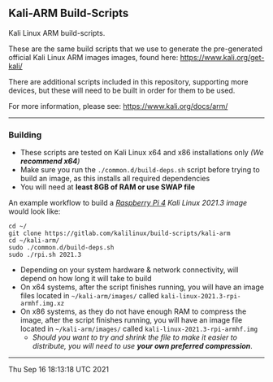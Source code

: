 ## Kali-ARM Build-Scripts

Kali Linux ARM build-scripts.

These are the same build scripts that we use to generate the pre-generated official Kali Linux ARM images images, found here: https://www.kali.org/get-kali/

There are additional scripts included in this repository, supporting more devices, but these will need to be built in order for them to be used.

For more information, please see: https://www.kali.org/docs/arm/

- - -

### Building

- These scripts are tested on Kali Linux x64 and x86 installations only _(We **recommend x64**)_
- Make sure you run the `./common.d/build-deps.sh` script before trying to build an image, as this installs all required dependencies
- You will need at **least 8GB of RAM or use SWAP file**

An example workflow to build a _[Raspberry Pi 4](https://www.kali.org/docs/arm/raspberry-pi-4/) Kali Linux 2021.3 image_ would look like:

```
cd ~/
git clone https://gitlab.com/kalilinux/build-scripts/kali-arm
cd ~/kali-arm/
sudo ./common.d/build-deps.sh
sudo ./rpi.sh 2021.3
```

- Depending on your system hardware & network connectivity, will depend on how long it will take to build
- On x64 systems, after the script finishes running, you will have an image files located in `~/kali-arm/images/` called `kali-linux-2021.3-rpi-armhf.img.xz`
- On x86 systems, as they do not have enough RAM to compress the image, after the script finishes running, you will have an image file located in `~/kali-arm/images/` called `kali-linux-2021.3-rpi-armhf.img`
  - _Should you want to try and shrink the file to make it easier to distribute, you will need to use **your own preferred compression**_.

- - -

Thu Sep 16 18:13:18 UTC 2021
